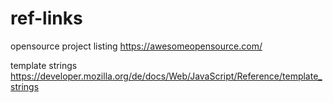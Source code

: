 # ref-links

opensource project listing
https://awesomeopensource.com/

template strings
https://developer.mozilla.org/de/docs/Web/JavaScript/Reference/template_strings

